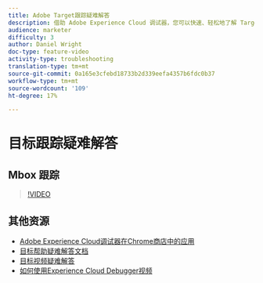 ```yaml
---
title: Adobe Target跟踪疑难解答
description: 借助 Adobe Experience Cloud 调试器，您可以快速、轻松地了解 Target 实施。了解如何在Experience Cloud中进行身份验证，并使用功能强大的目标跟踪工具检查活动和受众资格以及访客用户档案。
audience: marketer
difficulty: 3
author: Daniel Wright
doc-type: feature-video
activity-type: troubleshooting
translation-type: tm+mt
source-git-commit: 0a165e3cfebd18733b2d339eefa4357b6fdc0b37
workflow-type: tm+mt
source-wordcount: '109'
ht-degree: 17%

---
```



# 目标跟踪疑难解答

## Mbox 跟踪

>[!VIDEO](https://video.tv.adobe.com/v/23113/?quality=12)

## 其他资源

* [Adobe Experience Cloud调试器在Chrome商店中的应用](https://chrome.google.com/webstore/detail/adobe-experience-cloud-de/ocdmogmohccmeicdhlhhgepeaijenapj)
* [目标帮助疑难解答文档](https://docs.adobe.com/content/help/en/target/using/troubleshoot/troubleshooting-target.html)
* [目标视频疑难解答](troubleshoot-with-the-experience-cloud-debugger.md)
* [如何使用Experience Cloud Debugger视频](https://docs.adobe.com/content/help/en/core-services-learn/tutorials/debugger/use-the-experience-cloud-debugger.html)
